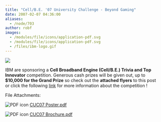 ```yaml
---
title: "Cell/B.E. '07 University Challenge - Beyond Gaming"
date: 2007-02-07 04:36:00
aliases:
  - /node/703
author: robf
images:
  - /modules/file/icons/application-pdf.svg
  - /modules/file/icons/application-pdf.svg
  - /files/ibm-logo.gif
---
```


![](/files/ibm-logo.gif)

IBM are sponsoring a **Cell Broadband Engine (Cell/B.E.) Trivia and
Top Innovator** competition. Generous cash prizes will be given out, up to
**$10,000 for the Grand Prize** so check out the **attached flyers** to this
post or click the following [link](https://www-304.ibm.com/jct09002c/university/students/contests/cell/index.html) for more information about the competition !

File Attachments: 

 ![PDF icon](/modules/file/icons/application-pdf.svg "application/pdf") [CUC07 Poster.pdf](https://ubccsss.org/files/CUC07%20Poster.pdf)

 ![PDF icon](/modules/file/icons/application-pdf.svg "application/pdf") [CUC07 Brochure.pdf](https://ubccsss.org/files/CUC07%20Brochure.pdf)
